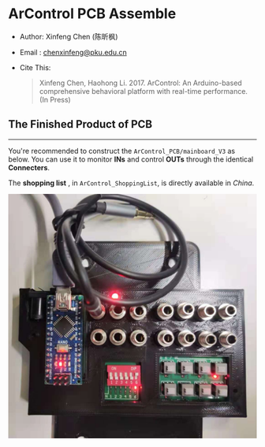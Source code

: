 # ArControl PCB Assemble

- Author: Xinfeng Chen (陈昕枫)

- Email  : chenxinfeng@pku.edu.cn

- ​Cite This:

  > Xinfeng Chen, Haohong Li. 2017. ArControl: An Arduino-based comprehensive behavioral platform with real-time performance. (In Press)

## The Finished Product of PCB

---

You're recommended to construct  the `ArControl_PCB/mainboard_V3` as below. You can use it to monitor **INs** and control **OUTs**  through the identical **Connecters**. 

The **shopping list** , in `ArControl_ShoppingList`, is directly available in *China*.  

![demo1](./images/boardv3.jpeg)


